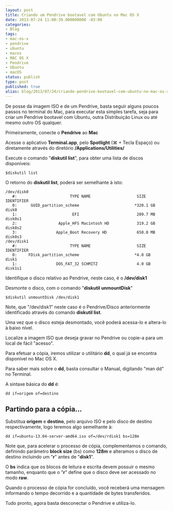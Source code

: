 ```yaml
---
layout: post
title: Criando um Pendrive bootavel com Ubuntu no Mac OS X
date: 2013-07-24 11:00:39.000000000 -03:00
categories:
- Blog
tags:
- mac-os-x
- pendrive
- ubuntu
- macos
- MAC OS X
- Pendrive
- Ubuntu
- macOS
status: publish
type: post
published: true
alias: blog/2013/07/24/criando-pendrive-bootavel-com-ubuntu-no-mac-os-x.html
---
```

De posse da imagem ISO e de um Pendrive, basta seguir alguns poucos passos no terminal do Mac, para executar esta simples tarefa, seja para criar um Pendrive bootavel com Ubuntu, outra Distribuição Linux ou até mesmo outro OS qualquer.

Primeiramente, conecte o **Pendrive** ao **Mac**

Acesse o aplicativo **Terminal.app**, pelo **Spotlight** (⌘ + Tecla Espaço) ou diretamente através do diretório **/Applications/Utilities/**

Execute o comando "**diskutil list**", para obter uma lista de discos disponíveis:

	$diskutil list

O retorno do **diskutil list**, poderá ser semelhante à isto:

	/dev/disk0
	   #:                       TYPE NAME                    SIZE       IDENTIFIER
	   0:      GUID_partition_scheme                        *320.1 GB   disk0
	   1:                        EFI                         209.7 MB   disk0s1
	   2:                  Apple_HFS Macintosh HD            319.2 GB   disk0s2
	   3:                 Apple_Boot Recovery HD             650.0 MB   disk0s3
	/dev/disk1
	   #:                       TYPE NAME                    SIZE       IDENTIFIER
	   0:     FDisk_partition_scheme                        *4.0 GB     disk1
	   1:                 DOS_FAT_32 SCHMITZ                 4.0 GB     disk1s1

Identifique o disco relativo ao Pendrive, neste caso, é o **/dev/disk1**

Desmonte o disco, com o comando "**diskutil unmountDisk**"

	$diskutil unmountDisk /dev/disk1

Note, que "/dev/disk1" neste caso é o Pendrive/Disco anteriormente identificado através do comando **diskutil list**.

Uma vez que o disco esteja desmontado, você poderá acessa-lo e altera-lo à baixo nível.

Localize a imagem ISO que deseja gravar no Pendrive ou copie-a para um local de fácil "acesso".

Para efetuar a cópia, iremos utilizar o utilitário **dd**, o qual já se encontra disponível no Mac OS X.

Para saber mais sobre o **dd**, basta consultar o Manual, digitando "man dd" no Terminal.

A sintaxe básica do **dd** é:

	dd if=origem of=destino

## Partindo para a cópia...

Substitua **origem** e **destino**, pelo arquivo ISO e pelo disco de destino respectivamente, logo teremos algo semelhante à:

	dd if=ubuntu-13.04-server-amd64.iso of=/dev/rdisk1 bs=128m

Note que, para acelerar o processo de cópia, complementamos o comando, definindo parâmetro **block size** (bs) como **128m** e alteramos o disco de destino incluindo um "**r**" antes de "**disk1**".

O **bs** indica que os blocos de leitura e escrita devem possuir o mesmo tamanho, enquanto que o "**r**" define que o disco deve ser acessado no modo **raw**.

Quando o processo de cópia for concluído, você receberá uma mensagem informando o tempo decorrido e a quantidade de bytes transferidos.

Tudo pronto, agora basta desconectar o Pendrive e utiliza-lo.